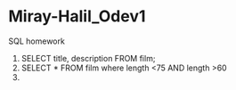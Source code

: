 # Miray-Halil_Odev1
SQL homework
1. SELECT title, description FROM film;
2. SELECT * FROM film where length <75 AND length >60
3. 
